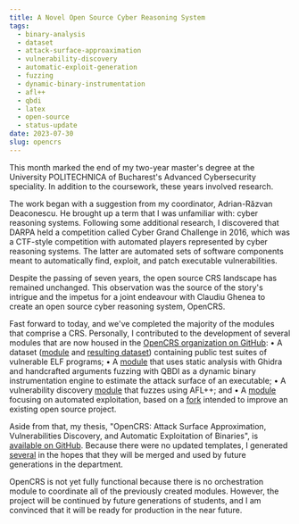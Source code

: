 ```yaml
---
title: A Novel Open Source Cyber Reasoning System
tags:
  - binary-analysis
  - dataset
  - attack-surface-approaximation
  - vulnerability-discovery
  - automatic-exploit-generation
  - fuzzing
  - dynamic-binary-instrumentation
  - afl++
  - qbdi
  - latex
  - open-source
  - status-update
date: 2023-07-30
slug: opencrs
---
```


This month marked the end of my two-year master's degree at the University POLITECHNICA of Bucharest's Advanced Cybersecurity speciality. In addition to the coursework, these years involved research.

The work began with a suggestion from my coordinator, Adrian-Răzvan Deaconescu. He brought up a term that I was unfamiliar with: cyber reasoning systems. Following some additional research, I discovered that DARPA held a competition called Cyber Grand Challenge in 2016, which was a CTF-style competition with automated players represented by cyber reasoning systems. The latter are automated sets of software components meant to automatically find, exploit, and patch executable vulnerabilities.

Despite the passing of seven years, the open source CRS landscape has remained unchanged. This observation was the source of the story's intrigue and the impetus for a joint endeavour with Claudiu Ghenea to create an open source cyber reasoning system, OpenCRS.

Fast forward to today, and we've completed the majority of the modules that comprise a CRS. Personally, I contributed to the development of several modules that are now housed in the [OpenCRS organization on GitHub](https://github.com/CyberReasoningSystem):
• A dataset ([module](https://github.com/CyberReasoningSystem/dataset) and [resulting dataset](https://github.com/CyberReasoningSystem/opencrs_dataset)) containing public test suites of vulnerable ELF programs;
• A [module](https://github.com/CyberReasoningSystem/attack_surface_approximation) that uses static analysis with Ghidra and handcrafted arguments fuzzing with QBDI as a dynamic binary instrumentation engine to estimate the attack surface of an executable;
• A vulnerability discovery [module](https://github.com/CyberReasoningSystem/vulnerability_detection) that fuzzes using AFL++; and
• A [module](https://github.com/CyberReasoningSystem/automatic_exploit_generation) focusing on automated exploitation, based on a [fork](https://github.com/CyberReasoningSystem/zeratool_lib) intended to improve an existing open source project.

Aside from that, my thesis, "OpenCRS: Attack Surface Approximation, Vulnerabilities Discovery, and Automatic Exploitation of Binaries", is [available on GitHub](https://github.com/iosifache/MastersThesis). Because there were no updated templates, I generated [several](https://github.com/cs-pub-ro/templates/pull/1) in the hopes that they will be merged and used by future generations in the department.

OpenCRS is not yet fully functional because there is no orchestration module to coordinate all of the previously created modules. However, the project will be continued by future generations of students, and I am convinced that it will be ready for production in the near future.
